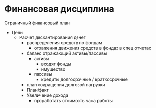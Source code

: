 # Финансовая дисциплина

Страничный финансовый план
-   Цели
    -   Расчет дискантирования денег
        -   распределения средств по фондам
            -   отражения движения средств в фондах в спец отчетах
        - баланс отражающий активы/пассивы
          - активы 
            - входят фонды
            - имущество
          - пассивы 
            - кредиты долгосрочные / краткосрочные
        - план сокращения долговой нагрузки
        - План/факт 
        - Увеличение дохода
          - проработать стоимость часа работы 